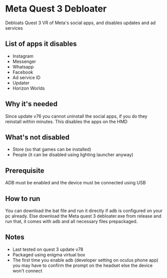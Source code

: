 # Meta Quest 3 Debloater
Debloats Quest 3 VR of Meta's social apps, and disables updates and ad services

## List of apps it disables
- Instagram
- Messenger
- Whatsapp
- Facebook
- Ad service ID
- Updater
- Horizon Worlds


## Why it's needed
Since update v76 you cannot uninstall the social apps, if you do they reinstall within minutes. This disables the apps on the HMD

## What's not disabled
- Store (so that games can be installed)
- People (it can be disabled using lighting launcher anyway)

## Prerequisite
ADB must be enabled and the device must be connected using USB

## How to run
You can download the bat file and run it directly if adb is configured on your pc already. Else download the Meta quest 3 debloater.exe from release and run that, it comes with adb and all necessary files prepackaged.

## Notes
- Last tested on quest 3 update v78
- Packaged using enigma virtual box
- The first time you enable adb (developer setting on oculus phone app) you may have to confirm the prompt on the headset else the device won't connect
